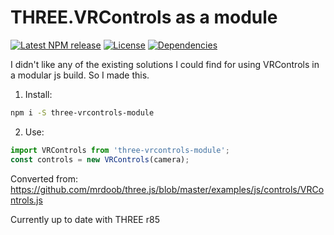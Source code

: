 # THREE.VRControls as a module

[![Latest NPM release][npm-badge]][npm-badge-url]
[![License][license-badge]][license-badge-url]
[![Dependencies][dependencies-badge]][dependencies-badge-url]

I didn't like any of the existing solutions I could find for using VRControls in a modular js build. So I made this.

1. Install:
```bash
npm i -S three-vrcontrols-module
```

2. Use:
```javascript
import VRControls from 'three-vrcontrols-module';
const controls = new VRControls(camera);
```

Converted from: https://github.com/mrdoob/three.js/blob/master/examples/js/controls/VRControls.js

Currently up to date with THREE r85

[npm-badge]: https://img.shields.io/npm/v/three-vrcontrols-module.svg
[npm-badge-url]: https://www.npmjs.com/package/three-vrcontrols-module
[license-badge]: https://img.shields.io/npm/l/three-vrcontrols-module.svg
[license-badge-url]: ./LICENSE.md
[dependencies-badge]: https://img.shields.io/david/halvves/three-vrcontrols-module.svg
[dependencies-badge-url]: https://david-dm.org/halvves/three-vrcontrols-module
